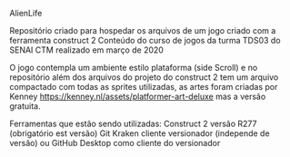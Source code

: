 AlienLife

Repositório criado para hospedar os arquivos de um jogo criado com a ferramenta construct 2 Conteúdo do curso de jogos da turma TDS03 do SENAI CTM realizado em março de 2020

O jogo contempla um ambiente estilo plataforma (side Scroll) e no repositório além dos arquivos do projeto do construct 2 tem um arquivo compactado com todas as sprites utilizadas, as artes foram criadas por Kenney https://kenney.nl/assets/platformer-art-deluxe mas a versão gratuita.

Ferramentas que estão sendo utilizadas: Construct 2 versão R277 (obrigatório est versão) Git Kraken cliente versionador (independe de versão) ou GitHub Desktop como cliente do versionador
